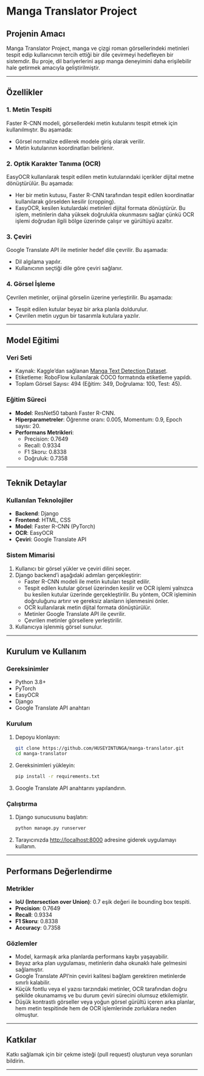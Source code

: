 # Manga Translator Project

## Projenin Amacı

Manga Translator Project, manga ve çizgi roman görsellerindeki metinleri tespit edip kullanıcının tercih ettiği bir dile çevirmeyi hedefleyen bir sistemdir. Bu proje, dil bariyerlerini aşıp manga deneyimini daha erişilebilir hale getirmek amacıyla geliştirilmiştir.

---

## Özellikler

### 1. Metin Tespiti

Faster R-CNN modeli, görsellerdeki metin kutularını tespit etmek için kullanılmıştır. Bu aşamada:

- Görsel normalize edilerek modele giriş olarak verilir.
- Metin kutularının koordinatları belirlenir.

### 2. Optik Karakter Tanıma (OCR)

EasyOCR kullanılarak tespit edilen metin kutularındaki içerikler dijital metne dönüştürülür. Bu aşamada:

- Her bir metin kutusu, Faster R-CNN tarafından tespit edilen koordinatlar kullanılarak görselden kesilir (cropping).
- EasyOCR, kesilen kutulardaki metinleri dijital formata dönüştürür. Bu işlem, metinlerin daha yüksek doğrulukla okunmasını sağlar çünkü OCR işlemi doğrudan ilgili bölge üzerinde çalışır ve gürültüyü azaltır.

### 3. Çeviri

Google Translate API ile metinler hedef dile çevrilir. Bu aşamada:

- Dil algılama yapılır.
- Kullanıcının seçtiği dile göre çeviri sağlanır.

### 4. Görsel İşleme

Çevrilen metinler, orijinal görselin üzerine yerleştirilir. Bu aşamada:

- Tespit edilen kutular beyaz bir arka planla doldurulur.
- Çevrilen metin uygun bir tasarımla kutulara yazılır.

---

## Model Eğitimi

### Veri Seti

- Kaynak: Kaggle’dan sağlanan [Manga Text Detection Dataset](https://www.kaggle.com/datasets/naufalahnaf17/manga-text-detection).
- Etiketleme: RoboFlow kullanılarak COCO formatında etiketleme yapıldı.
- Toplam Görsel Sayısı: 494 (Eğitim: 349, Doğrulama: 100, Test: 45).

### Eğitim Süreci

- **Model**: ResNet50 tabanlı Faster R-CNN.
- **Hiperparametreler**: Öğrenme oranı: 0.005, Momentum: 0.9, Epoch sayısı: 20.
- **Performans Metrikleri**:
  - Precision: 0.7649
  - Recall: 0.9334
  - F1 Skoru: 0.8338
  - Doğruluk: 0.7358

---

## Teknik Detaylar

### Kullanılan Teknolojiler

- **Backend**: Django
- **Frontend**: HTML, CSS
- **Model**: Faster R-CNN (PyTorch)
- **OCR**: EasyOCR
- **Çeviri**: Google Translate API

### Sistem Mimarisi

1. Kullanıcı bir görsel yükler ve çeviri dilini seçer.
2. Django backend’i aşağıdaki adımları gerçekleştirir:
   - Faster R-CNN modeli ile metin kutuları tespit edilir.
   - Tespit edilen kutular görsel üzerinden kesilir ve OCR işlemi yalnızca bu kesilen kutular üzerinde gerçekleştirilir. Bu yöntem, OCR işleminin doğruluğunu artırır ve gereksiz alanların işlenmesini önler.
   - OCR kullanılarak metin dijital formata dönüştürülür.
   - Metinler Google Translate API ile çevrilir.
   - Çevrilen metinler görsellere yerleştirilir.
3. Kullanıcıya işlenmiş görsel sunulur.

---

## Kurulum ve Kullanım

### Gereksinimler

- Python 3.8+
- PyTorch
- EasyOCR
- Django
- Google Translate API anahtarı

### Kurulum

1. Depoyu klonlayın:
   ```bash
   git clone https://github.com/HUSEYINTUNGA/manga-translator.git
   cd manga-translator
   ```
2. Gereksinimleri yükleyin:
   ```bash
   pip install -r requirements.txt
   ```
3. Google Translate API anahtarını yapılandırın.

### Çalıştırma

1. Django sunucusunu başlatın:
   ```bash
   python manage.py runserver
   ```
2. Tarayıcınızda [http://localhost:8000](http://localhost:8000) adresine giderek uygulamayı kullanın.

---

## Performans Değerlendirme

### Metrikler

- **IoU (Intersection over Union)**: 0.7 eşik değeri ile bounding box tespiti.
- **Precision**: 0.7649
- **Recall**: 0.9334
- **F1 Skoru**: 0.8338
- **Accuracy**: 0.7358

### Gözlemler

- Model, karmaşık arka planlarda performans kaybı yaşayabilir.
- Beyaz arka plan uygulaması, metinlerin daha okunaklı hale gelmesini sağlamıştır.
- Google Translate API’nin çeviri kalitesi bağlam gerektiren metinlerde sınırlı kalabilir.
- Küçük fontlu veya el yazısı tarzındaki metinler, OCR tarafından doğru şekilde okunamamış ve bu durum çeviri sürecini olumsuz etkilemiştir.
- Düşük kontrastlı görseller veya yoğun görsel gürültü içeren arka planlar, hem metin tespitinde hem de OCR işlemlerinde zorluklara neden olmuştur.

---

## Katkılar

Katkı sağlamak için bir çekme isteği (pull request) oluşturun veya sorunları bildirin.

---

